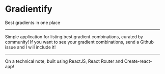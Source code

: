 # Gradientify

Best gradients in one place

---
Simple application for listing best gradient combinations, curated by community! If you want to see your gradient combinations, send a Github issue and I will include it!

---
On a technical note, built using ReactJS, React Router and Create-react-app!